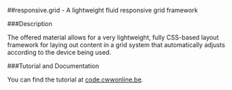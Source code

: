 ##responsive.grid - A lightweight fluid responsive grid framework

###Description

The offered material allows for a very lightweight, fully CSS-based layout framework for laying out content in a grid system that automatically adjusts according to the device being used.

###Tutorial and Documentation

You can find the tutorial at [code.cwwonline.be](http://code.cwwonline.be/responsivegrid).
